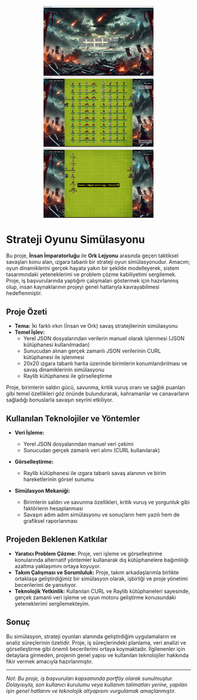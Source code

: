 <p align="center">
  <img src="screenshots/ss1.jpeg" alt="Senaryo Seçim Ekranı" width="300px" />
  <img src="screenshots/ss2.jpeg" alt="Simülasyon Ekranı" width="300px" />
  <img src="https://raw.githubusercontent.com/Emirhan-Karabulut/Strateji_Oyunu_Simulasyonu/main/screenshots/ss3.jpeg" alt="Simülasyon Sonucu Ekranı" width="300px" />
</p>

# Strateji Oyunu Simülasyonu

Bu proje, **İnsan İmparatorluğu** ile **Ork Lejyonu** arasında geçen taktiksel savaşları konu alan, ızgara tabanlı bir strateji oyun simülasyonudur. Amacım; oyun dinamiklerini gerçek hayata yakın bir şekilde modelleyerek, sistem tasarımındaki yeteneklerimi ve problem çözme kabiliyetimi sergilemek. Proje, iş başvurularında yaptığım çalışmaları göstermek için hazırlanmış olup, insan kaynaklarının projeyi genel hatlarıyla kavrayabilmesi hedeflenmiştir.

## Proje Özeti

- **Tema:** İki farklı ırkın (İnsan ve Ork) savaş stratejilerinin simülasyonu  
- **Temel İşlev:** 
  - Yerel JSON dosyalarından verilerin manuel olarak işlenmesi (JSON kütüphanesi kullanılmadan)
  - Sunucudan alınan gerçek zamanlı JSON verilerinin CURL kütüphanesi ile işlenmesi
  - 20x20 ızgara tabanlı harita üzerinde birimlerin konumlandırılması ve savaş dinamiklerinin simülasyonu
  - Raylib kütüphanesi ile görselleştirme

Proje, birimlerin saldırı gücü, savunma, kritik vuruş oranı ve sağlık puanları gibi temel özellikleri göz önünde bulundurarak, kahramanlar ve canavarların sağladığı bonuslarla savaşın seyrini etkiliyor.

## Kullanılan Teknolojiler ve Yöntemler

- **Veri İşleme:**  
  - Yerel JSON dosyalarından manuel veri çekimi  
  - Sunucudan gerçek zamanlı veri alımı (CURL kullanılarak)
  
- **Görselleştirme:**  
  - Raylib kütüphanesi ile ızgara tabanlı savaş alanının ve birim hareketlerinin görsel sunumu
  
- **Simülasyon Mekaniği:**  
  - Birimlerin saldırı ve savunma özellikleri, kritik vuruş ve yorgunluk gibi faktörlerin hesaplanması  
  - Savaşın adım adım simülasyonu ve sonuçların hem yazılı hem de grafiksel raporlanması

## Projeden Beklenen Katkılar

- **Yaratıcı Problem Çözme:** Proje, veri işleme ve görselleştirme konularında alternatif yöntemler kullanarak dış kütüphanelere bağımlılığı azaltma yaklaşımını ortaya koyuyor.
- **Takım Çalışması ve Sorumluluk:** Proje, takım arkadaşlarımla birlikte ortaklaşa geliştirdiğimiz bir simülasyon olarak, işbirliği ve proje yönetimi becerilerimi de yansıtıyor.
- **Teknolojik Yetkinlik:** Kullanılan CURL ve Raylib kütüphaneleri sayesinde, gerçek zamanlı veri işleme ve oyun motoru geliştirme konusundaki yeteneklerimi sergilemekteyim.

## Sonuç

Bu simülasyon, strateji oyunları alanında geliştirdiğim uygulamaların ve analiz süreçlerinin özetidir. Proje, iş süreçlerindeki planlama, veri analizi ve görselleştirme gibi önemli becerilerimi ortaya koymaktadır. İlgilenenler için detaylara girmeden, projenin genel yapısı ve kullanılan teknolojiler hakkında fikir vermek amacıyla hazırlanmıştır.

---

*Not: Bu proje, iş başvuruları kapsamında portföy olarak sunulmuştur. Dolayısıyla, son kullanıcı kurulumu veya kullanım talimatları yerine, yapılan işin genel hatlarını ve teknolojik altyapısını vurgulamak amaçlanmıştır.*
